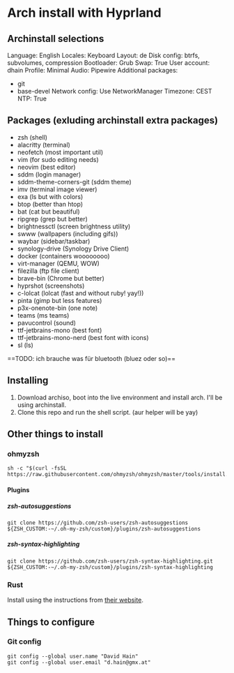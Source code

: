 # Arch install with Hyprland

## Archinstall selections

Language:              English
Locales:               Keyboard Layout: de
Disk config:           btrfs, subvolumes, compression
Bootloader:            Grub
Swap:                  True
User account:          dhain
Profile:               Minimal
Audio:                 Pipewire
Additional packages:   
- git
- base-devel
Network config:        Use NetworkManager
Timezone:              CEST
NTP:                   True


## Packages (exluding archinstall extra packages)

- zsh (shell)
- alacritty (terminal)
- neofetch (most important util)
- vim (for sudo editing needs)
- neovim (best editor)
- sddm (login manager)
- sddm-theme-corners-git (sddm theme)
- imv (terminal image viewer)
- exa (ls but with colors)
- btop (better than htop)
- bat (cat but beautiful)
- ripgrep (grep but better)
- brightnessctl (screen brightness utility)
- swww (wallpapers (including gifs))
- waybar (sidebar/taskbar)
- synology-drive (Synology Drive Client)
- docker (containers woooooooo)
- virt-manager (QEMU, WOW)
- filezilla (ftp file client)
- brave-bin (Chrome but better)
- hyprshot (screenshots)
- c-lolcat (lolcat (fast and without ruby! yay!))
- pinta (gimp but less features)
- p3x-onenote-bin (one note)
- teams (ms teams)
- pavucontrol (sound)
- ttf-jetbrains-mono (best font)
- ttf-jetbrains-mono-nerd (best font with icons)
- sl (ls)

==TODO: ich brauche was für bluetooth (bluez oder so)==


## Installing

1. Download archiso, boot into the live environment and install arch. I'll be using archinstall.
1. Clone this repo and run the shell script. (aur helper will be yay)


## Other things to install

### ohmyzsh

```shell
sh -c "$(curl -fsSL https://raw.githubusercontent.com/ohmyzsh/ohmyzsh/master/tools/install.sh)"
```

#### Plugins

##### zsh-autosuggestions

```shell
git clone https://github.com/zsh-users/zsh-autosuggestions ${ZSH_CUSTOM:-~/.oh-my-zsh/custom}/plugins/zsh-autosuggestions
```

##### zsh-syntax-highlighting

```shell
git clone https://github.com/zsh-users/zsh-syntax-highlighting.git ${ZSH_CUSTOM:-~/.oh-my-zsh/custom}/plugins/zsh-syntax-highlighting
```

### Rust

Install using the instructions from [their website](https://www.rust-lang.org/tools/install).


## Things to configure

### Git config

```shell
git config --global user.name "David Hain"
git config --global user.email "d.hain@gmx.at"
```
